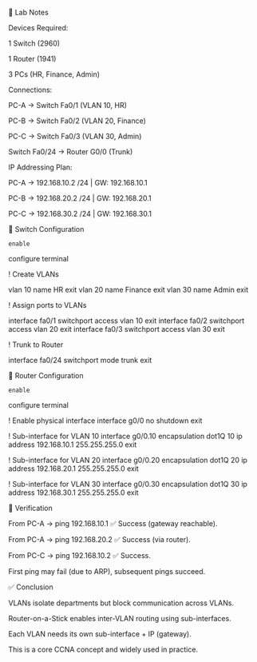 🔹 Lab Notes

Devices Required:

1 Switch (2960)

1 Router (1941)

3 PCs (HR, Finance, Admin)

Connections:

PC-A → Switch Fa0/1 (VLAN 10, HR)

PC-B → Switch Fa0/2 (VLAN 20, Finance)

PC-C → Switch Fa0/3 (VLAN 30, Admin)

Switch Fa0/24 → Router G0/0 (Trunk)

IP Addressing Plan:

PC-A → 192.168.10.2 /24 | GW: 192.168.10.1

PC-B → 192.168.20.2 /24 | GW: 192.168.20.1

PC-C → 192.168.30.2 /24 | GW: 192.168.30.1

🔹 Switch Configuration

	enable
configure terminal

! Create VLANs

vlan 10
 name HR
exit
vlan 20
 name Finance
exit
vlan 30
 name Admin
exit

! Assign ports to VLANs

interface fa0/1
 switchport access vlan 10
exit
interface fa0/2
 switchport access vlan 20
exit
interface fa0/3
 switchport access vlan 30
exit

! Trunk to Router

interface fa0/24
 switchport mode trunk
exit

🔹 Router Configuration

	enable
configure terminal

! Enable physical interface
interface g0/0
 no shutdown
exit

! Sub-interface for VLAN 10
interface g0/0.10
 encapsulation dot1Q 10
 ip address 192.168.10.1 255.255.255.0
exit

! Sub-interface for VLAN 20
interface g0/0.20
 encapsulation dot1Q 20
 ip address 192.168.20.1 255.255.255.0
exit

! Sub-interface for VLAN 30
interface g0/0.30
 encapsulation dot1Q 30
 ip address 192.168.30.1 255.255.255.0
exit


🔹 Verification

From PC-A → ping 192.168.10.1 ✅ Success (gateway reachable).

From PC-A → ping 192.168.20.2 ✅ Success (via router).

From PC-C → ping 192.168.10.2 ✅ Success.

First ping may fail (due to ARP), subsequent pings succeed.

✅ Conclusion

VLANs isolate departments but block communication across VLANs.

Router-on-a-Stick enables inter-VLAN routing using sub-interfaces.

Each VLAN needs its own sub-interface + IP (gateway).

This is a core CCNA concept and widely used in practice.

